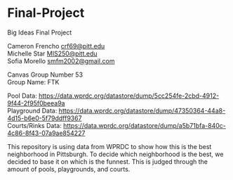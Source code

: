 # Final-Project     
Big Ideas Final Project  

Cameron Frencho crf69@pitt.edu <br>
Michelle Star MIS250@pitt.edu <br>
Sofia Morello smfm2002@gmail.com <br>

Canvas Group Number 53 <br>
Group Name: FTK 


Pool Data: https://data.wprdc.org/datastore/dump/5cc254fe-2cbd-4912-9f44-2f95f0beea9a <br>
Playground Data: https://data.wprdc.org/datastore/dump/47350364-44a8-4d15-b6e0-5f79ddff9367 <br>
Courts/Rinks Data: https://data.wprdc.org/datastore/dump/a5b71bfa-840c-4c86-8f43-07a9ae854227 <br>


This repository is using data from WPRDC to show how this is the best neighborhood in Pittsburgh. To decide which neighborhood is the best, we decided to base it on which is the funnest. This is judged through the amount of pools, playgrounds, and courts. 

